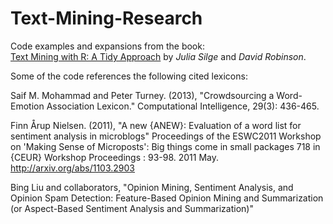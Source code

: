 # Text-Mining-Research

Code examples and expansions from the book:  
[Text Mining with R: A Tidy Approach](https://www.tidytextmining.com) by _Julia Silge_ and _David Robinson_.

Some of the code references the following cited lexicons:

Saif M. Mohammad and Peter Turney. (2013), "Crowdsourcing a Word-Emotion Association Lexicon." Computational Intelligence, 29(3): 436-465.

Finn Årup Nielsen. (2011), "A new {ANEW}: Evaluation of a word list for sentiment analysis in microblogs" 
Proceedings of the ESWC2011 Workshop on 'Making Sense of Microposts':
Big things come in small packages 718 in {CEUR} Workshop Proceedings : 93-98. 2011 May. 
http://arxiv.org/abs/1103.2903

Bing Liu and collaborators, "Opinion Mining, Sentiment Analysis, and Opinion Spam Detection:  Feature-Based Opinion Mining and Summarization (or Aspect-Based Sentiment Analysis and Summarization)"

